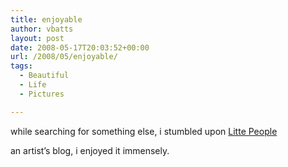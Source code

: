 ```yaml
---
title: enjoyable
author: vbatts
layout: post
date: 2008-05-17T20:03:52+00:00
url: /2008/05/enjoyable/
tags:
  - Beautiful
  - Life
  - Pictures

---
```

while searching for something else, i stumbled upon [Litte People][1]
  
an artist&#8217;s blog, i enjoyed it immensely.

 [1]: http://little-people.blogspot.com/